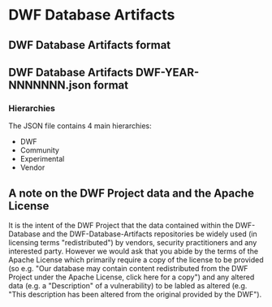 # DWF Database Artifacts

## DWF Database Artifacts format

## DWF Database Artifacts DWF-YEAR-NNNNNNN.json format

### Hierarchies

The JSON file contains 4 main hierarchies:

* DWF
* Community
* Experimental
* Vendor

## A note on the DWF Project data and the Apache License

It is the intent of the DWF Project that the data contained within the DWF-Database and the DWF-Database-Artifacts repositories be widely used (in licensing terms "redistributed") by vendors, security practitioners and any interested party. However we would ask that you abide by the terms of the Apache License which primarily require a copy of the license to be provided (so e.g. "Our database may contain content redistributed from the DWF Project under the Apache License, click here for a copy") and any altered data (e.g. a "Description" of a vulnerability) to be labled as altered (e.g. "This description has been altered from the original provided by the DWF"). 
